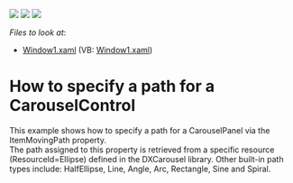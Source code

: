 <!-- default badges list -->
![](https://img.shields.io/endpoint?url=https://codecentral.devexpress.com/api/v1/VersionRange/128641223/10.1.4%2B)
[![](https://img.shields.io/badge/Open_in_DevExpress_Support_Center-FF7200?style=flat-square&logo=DevExpress&logoColor=white)](https://supportcenter.devexpress.com/ticket/details/E1706)
[![](https://img.shields.io/badge/📖_How_to_use_DevExpress_Examples-e9f6fc?style=flat-square)](https://docs.devexpress.com/GeneralInformation/403183)
<!-- default badges end -->
<!-- default file list -->
*Files to look at*:

* [Window1.xaml](./CS/CarouselItemMovingPath/Window1.xaml) (VB: [Window1.xaml](./VB/CarouselItemMovingPath/Window1.xaml))
<!-- default file list end -->
# How to specify a path for a CarouselControl


<p>This example shows how to specify a path for a CarouselPanel via the ItemMovingPath property.<br />
The path assigned to this property is retrieved from a specific resource (ResourceId=Ellipse) defined in the DXCarousel library. Other built-in path types include: HalfEllipse, Line, Angle, Arc, Rectangle, Sine and Spiral.</p>

<br/>


